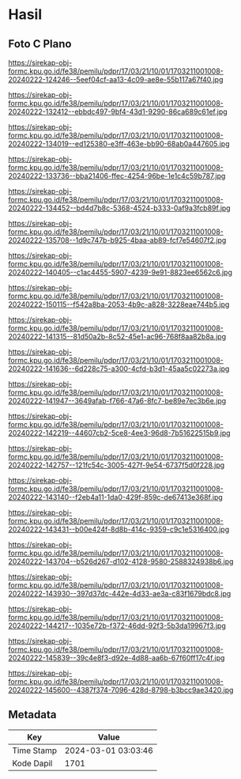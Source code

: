 # Hasil

## Foto C Plano

https://sirekap-obj-formc.kpu.go.id/fe38/pemilu/pdpr/17/03/21/10/01/1703211001008-20240222-124246--5eef04cf-aa13-4c09-ae8e-55b117a67f40.jpg

https://sirekap-obj-formc.kpu.go.id/fe38/pemilu/pdpr/17/03/21/10/01/1703211001008-20240222-132412--ebbdc497-9bf4-43d1-9290-86ca689c61ef.jpg

https://sirekap-obj-formc.kpu.go.id/fe38/pemilu/pdpr/17/03/21/10/01/1703211001008-20240222-134019--ed125380-e3ff-463e-bb90-68ab0a447605.jpg

https://sirekap-obj-formc.kpu.go.id/fe38/pemilu/pdpr/17/03/21/10/01/1703211001008-20240222-133736--bba21406-ffec-4254-96be-1e1c4c59b787.jpg

https://sirekap-obj-formc.kpu.go.id/fe38/pemilu/pdpr/17/03/21/10/01/1703211001008-20240222-134452--bd4d7b8c-5368-4524-b333-0af9a3fcb89f.jpg

https://sirekap-obj-formc.kpu.go.id/fe38/pemilu/pdpr/17/03/21/10/01/1703211001008-20240222-135708--1d9c747b-b925-4baa-ab89-fcf7e54607f2.jpg

https://sirekap-obj-formc.kpu.go.id/fe38/pemilu/pdpr/17/03/21/10/01/1703211001008-20240222-140405--c1ac4455-5907-4239-9e91-8823ee6562c6.jpg

https://sirekap-obj-formc.kpu.go.id/fe38/pemilu/pdpr/17/03/21/10/01/1703211001008-20240222-150115--f542a8ba-2053-4b9c-a828-3228eae744b5.jpg

https://sirekap-obj-formc.kpu.go.id/fe38/pemilu/pdpr/17/03/21/10/01/1703211001008-20240222-141315--81d50a2b-8c52-45e1-ac96-768f8aa82b8a.jpg

https://sirekap-obj-formc.kpu.go.id/fe38/pemilu/pdpr/17/03/21/10/01/1703211001008-20240222-141636--6d228c75-a300-4cfd-b3d1-45aa5c02273a.jpg

https://sirekap-obj-formc.kpu.go.id/fe38/pemilu/pdpr/17/03/21/10/01/1703211001008-20240222-141947--3649afab-f766-47a6-8fc7-be89e7ec3b6e.jpg

https://sirekap-obj-formc.kpu.go.id/fe38/pemilu/pdpr/17/03/21/10/01/1703211001008-20240222-142219--44607cb2-5ce8-4ee3-96d8-7b51622515b9.jpg

https://sirekap-obj-formc.kpu.go.id/fe38/pemilu/pdpr/17/03/21/10/01/1703211001008-20240222-142757--121fc54c-3005-427f-9e54-6737f5d0f228.jpg

https://sirekap-obj-formc.kpu.go.id/fe38/pemilu/pdpr/17/03/21/10/01/1703211001008-20240222-143140--f2eb4a11-1da0-429f-859c-de67413e368f.jpg

https://sirekap-obj-formc.kpu.go.id/fe38/pemilu/pdpr/17/03/21/10/01/1703211001008-20240222-143431--b00e424f-8d8b-414c-9359-c9c1e5316400.jpg

https://sirekap-obj-formc.kpu.go.id/fe38/pemilu/pdpr/17/03/21/10/01/1703211001008-20240222-143704--b526d267-d102-4128-9580-2588324938b6.jpg

https://sirekap-obj-formc.kpu.go.id/fe38/pemilu/pdpr/17/03/21/10/01/1703211001008-20240222-143930--397d37dc-442e-4d33-ae3a-c83f1679bdc8.jpg

https://sirekap-obj-formc.kpu.go.id/fe38/pemilu/pdpr/17/03/21/10/01/1703211001008-20240222-144217--1035e72b-f372-46dd-92f3-5b3da19967f3.jpg

https://sirekap-obj-formc.kpu.go.id/fe38/pemilu/pdpr/17/03/21/10/01/1703211001008-20240222-145839--39c4e8f3-d92e-4d88-aa6b-67f60ff17c4f.jpg

https://sirekap-obj-formc.kpu.go.id/fe38/pemilu/pdpr/17/03/21/10/01/1703211001008-20240222-145600--4387f374-7096-428d-8798-b3bcc9ae3420.jpg


## Metadata

| Key        | Value               |
| ---------- | ------------------- |
| Time Stamp | 2024-03-01 03:03:46 |
| Kode Dapil | 1701                |



